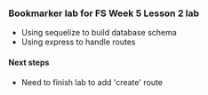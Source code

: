 ### Bookmarker lab for FS Week 5 Lesson 2 lab

- Using sequelize to build database schema
- Using express to handle routes

#### Next steps
- Need to finish lab to add 'create' route
